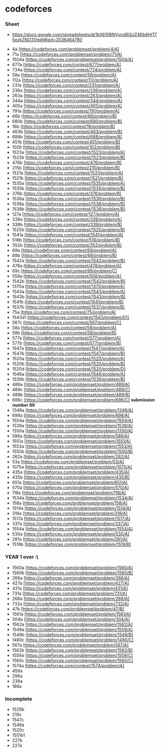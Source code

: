 # codeforces

### Sheet
* https://docs.google.com/spreadsheets/d/1k0615BNVycpBQUZ4Kb9HjT75ezkZNO31/edit#gid=2036464780

+ 4a [https://codeforces.com/problemset/problem/4/A]
+ 71a [https://codeforces.com/problemset/problem/71/A]
+ 1504a [https://codeforces.com/problemset/problem/1504/A]
+ 677a [https://codeforces.com/contest/677/problem/A]
+ 734a [https://codeforces.com/contest/734/problem/A]
+ 59a [https://codeforces.com/contest/59/problem/A]
+ 112a [https://codeforces.com/contest/112/problem/A]
+ 231a [https://codeforces.com/contest/231/problem/A]
+ 236a [https://codeforces.com/contest/236/problem/A]
+ 263a [https://codeforces.com/contest/263/problem/A]
+ 344a [https://codeforces.com/contest/344/problem/A]
+ 405a [https://codeforces.com/contest/405/problem/A]
+ 791a [https://codeforces.com/contest/791/problem/A]
+ 66b [https://codeforces.com/contest/66/problem/B]
+ 680b [https://codeforces.com/contest/680/problem/B]
+ 16b [https://codeforces.com/contest/16/problem/B]
+ 463b [https://codeforces.com/contest/463/problem/B]
+ 688b [https://codeforces.com/contest/688/problem/B]
+ 451b [https://codeforces.com/contest/451/problem/B]
+ 102b [https://codeforces.com/contest/102/problem/B]
+ 1523a [https://codeforces.com/contest/1523/problem/A]
+ 1523b [https://codeforces.com/contest/1523/problem/B]
+ 476b [https://codeforces.com/contest/476/problem/B]
+ 215b [https://codeforces.com/contest/215/problem/B]
+ 1521a [https://codeforces.com/contest/1521/problem/A]
+ 1521b [https://codeforces.com/contest/1521/problem/B]
+ 1535a [https://codeforces.com/contest/1535/problem/A]
+ 1535b [https://codeforces.com/contest/1535/problem/B]
+ 376b [https://codeforces.com/contest/376/problem/B]
+ 1536a [https://codeforces.com/contest/1536/problem/B]
+ 1538a [https://codeforces.com/contest/1538/problem/B]
+ 1538b [https://codeforces.com/contest/1538/problem/B]
+ 127a [https://codeforces.com/contest/127/problem/A]
+ 339a [https://codeforces.com/contest/339/problem/A]
+ 339b [https://codeforces.com/contest/339/problem/B]
+ 1525b [https://codeforces.com/contest/1525/problem/B]
+ 1541a [https://codeforces.com/contest/1541/problem/A]
+ 518b [https://codeforces.com/contest/518/problem/B]
+ 352b [https://codeforces.com/contest/352/problem/B]
+ 69a [https://codeforces.com/contest/69/problem/A]
+ 69b [https://codeforces.com/contest/69/problem/B]
+ 1542a [https://codeforces.com/contest/1542/problem/B]
+ 478a [https://codeforces.com/contest/478/problem/A]
+ 69c [https://codeforces.com/contest/69/problem/C]
+ 558a [https://codeforces.com/contest/558/problem/A]
+ 1542b [https://codeforces.com/contest/1542/problem/B]
+ 1370a [https://codeforces.com/contest/1370/problem/A]
+ 1543a [https://codeforces.com/contest/1543/problem/A]
+ 1543b [https://codeforces.com/contest/1543/problem/B]
+ 1541b [https://codeforces.com/contest/1541/problem/B]
+ 1537b [https://codeforces.com/contest/1537/problem/B]
+ 75a [https://codeforces.com/contest/75/problem/A]
+ 1543d1 [https://codeforces.com/contest/1543/problem/D1]
+ 567c [https://codeforces.com/contest/567/problem/C]
+ 58a [https://codeforces.com/contest/58/problem/A]
+ 58b [https://codeforces.com/contest/58/problem/B]
+ 577a [https://codeforces.com/contest/577/problem/A]
+ 577b [https://codeforces.com/contest/577/problem/B]
+ 1547a [https://codeforces.com/contest/1547/problem/A]
+ 1547b [https://codeforces.com/contest/1547/problem/B]
+ 1520a [https://codeforces.com/contest/1520/problem/A]
+ 1520b [https://codeforces.com/contest/1520/problem/B]
+ 1520d [https://codeforces.com/contest/1520/problem/D]
+ 1546a [https://codeforces.com/contest/1546/problem/A]
+ 1539b [https://codeforces.com/contest/1539/problem/B]
+ 489a [https://codeforces.com/problemset/problem/489/A]
+ 489c [https://codeforces.com/problemset/problem/489/C]
+ 489b [https://codeforces.com/problemset/problem/489/B]
+ 696c [https://codeforces.com/problemset/problem/696/C] __submission number 69__
+ 1348a [https://codeforces.com/problemset/problem/1348/A]
+ 698a [https://codeforces.com/problemset/problem/698/A]
+ 1504a [https://codeforces.com/problemset/problem/1504/A]
+ 1539a [https://codeforces.com/problemset/problem/1539/A]
+ 1350a [https://codeforces.com/problemset/problem/1350/A]
+ 586a [https://codeforces.com/problemset/problem/586/A]
+ 1551a [https://codeforces.com/problemset/problem/1551/A]
+ 1553a [https://codeforces.com/problemset/problem/1553/A]
+ 1550b [https://codeforces.com/problemset/problem/1550/B]
+ 262a [https://codeforces.com/problemset/problem/262/A]
+ 53a [https://codeforces.com/problemset/problem/53/A]
+ 1075a [https://codeforces.com/problemset/problem/1075/A]
+ 435a [https://codeforces.com/problemset/problem/435/A]
+ 435b [https://codeforces.com/problemset/problem/435/B]
+ 651a [https://codeforces.com/problemset/problem/651/A]
+ 570a [https://codeforces.com/problemset/problem/570/A]
+ 118a [https://codeforces.com/problemset/problem/118/A]
+ 1534a [https://codeforces.com/problemset/problem/1534/A]
+ 158a [https://codeforces.com/problemset/problem/158/A]
+ 1514a [https://codeforces.com/problemset/problem/1514/A]
+ 318a [https://codeforces.com/problemset/problem/318/A]
+ 1517a [https://codeforces.com/problemset/problem/1517/A]
+ 337a [https://codeforces.com/problemset/problem/337/A]
+ 1554a [https://codeforces.com/problemset/problem/1554/A]
+ 530a [https://codeforces.com/problemset/problem/530/A]
+ 281a [https://codeforces.com/problemset/problem/281/A]
+ 1519b [https://codeforces.com/problemset/problem/1519/B]
### YEAR 1 over :\\
+ 1560a [https://codeforces.com/problemset/problem/1560/A]
+ 1560b [https://codeforces.com/problemset/problem/1560/B]
+ 266a [https://codeforces.com/problemset/problem/266/A]
+ 427a [https://codeforces.com/problemset/problem/427/A]
+ 431a [https://codeforces.com/problemset/problem/431/A]
+ 731a [https://codeforces.com/problemset/problem/731/A]
+ 268a [https://codeforces.com/problemset/problem/268/A]
+ 732a [https://codeforces.com/problemset/problem/732/A]
+ 47b [https://codeforces.com/problemset/problem/47/B]
+ 1561a [https://codeforces.com/problemset/problem/1561/A]
+ 304a [https://codeforces.com/problemset/problem/304/A]
+ 1562a [https://codeforces.com/problemset/problem/1562/A]
+ 1549a [https://codeforces.com/problemset/problem/1559/A]
+ 1549b [https://codeforces.com/problemset/problem/1549/B]
+ 1490c [https://codeforces.com/problemset/problem/1490/C]
+ 567a [https://codeforces.com/problemset/problem/567/A]
+ 1562b [https://codeforces.com/problemset/problem/1562/B]
+ 1559a [https://codeforces.com/problemset/problem/1559/C]
+ 1560c [https://codeforces.com/problemset/problem/1560/C]
+ 1574a [https://codeforces.com/contest/1574/problem/A]
+ 456a
+ 296a
+ 239a
+ 186a

### Incomplete
+ 1529b
+ 219c
+ 1547c
+ 1546a
+ 1520c
+ 1551b1
+ 227b
+ 227a